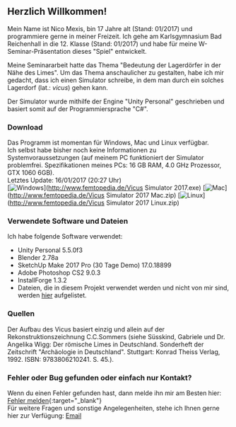 ## Herzlich Willkommen!

Mein Name ist Nico Mexis, bin 17 Jahre alt (Stand: 01/2017) und programmiere gerne in meiner Freizeit. Ich gehe am Karlsgymnasium Bad Reichenhall in die 12. Klasse (Stand: 01/2017) und habe für meine W-Seminar-Präsentation dieses "Spiel" entwickelt.

Meine Seminararbeit hatte das Thema "Bedeutung der Lagerdörfer in der Nähe des Limes". Um das Thema anschaulicher zu gestalten, habe ich mir gedacht, dass ich einen Simulator schreibe, in dem man durch ein solches Lagerdorf (lat.: _vicus_) gehen kann.

Der Simulator wurde mithilfe der Engine "Unity Personal" geschrieben und basiert somit auf der Programmiersprache "C#".

### Download

Das Programm ist momentan für Windows, Mac und Linux verfügbar.<br>
Ich selbst habe bisher noch keine Informationen zu Systemvoraussetzungen (auf meinem PC funktioniert der Simulator problemfrei. Spezifikationen meines PCs: 16 GB RAM, 4.0 GHz Prozessor, GTX 1060 6GB).<br>
Letztes Update: 16/01/2017 (20:27 Uhr)<br>
[![Windows](http://www.femtopedia.de/Win.png "Download für Windows")](http://www.femtopedia.de/Vicus Simulator 2017.exe) [![Mac](http://www.femtopedia.de/Mac.png "Download für Mac")](http://www.femtopedia.de/Vicus Simulator 2017 Mac.zip) [![Linux](http://www.femtopedia.de/Linux.png "Download für Linux")](http://www.femtopedia.de/Vicus Simulator 2017 Linux.zip)

### Verwendete Software und Dateien

Ich habe folgende Software verwendet:<br>
 - Unity Personal 5.5.0f3<br>
 - Blender 2.78a<br>
 - SketchUp Make 2017 Pro (30 Tage Demo) 17.0.18899<br>
 - Adobe Photoshop CS2 9.0.3<br>
 - InstallForge 1.3.2<br>
 - Dateien, die in diesem Projekt verwendet werden und nicht von mir sind, werden [hier](CCZitate) aufgelistet.

### Quellen

Der Aufbau des Vicus basiert einzig und allein auf der Rekonstruktionszeichnung C.C.Sommers (siehe Süsskind, Gabriele und Dr. Angelika Wigg: Der römische Limes in Deutschland. Sonderheft der Zeitschrift "Archäologie in Deutschland". Stuttgart: Konrad Theiss Verlag, 1992. ISBN: 9783806210241. S. 45.).

### Fehler oder Bug gefunden oder einfach nur Kontakt?

Wenn du einen Fehler gefunden hast, dann melde ihn mir am Besten hier: [Fehler melden](http://github.com/ThexXTURBOXx/VicusSim2017/issues/new){:target="_blank"}<br> Für weitere Fragen und sonstige Angelegenheiten, stehe ich Ihnen gerne hier zur Verfügung: [Email](mailto:nico.mexis@kabelmail.de)
